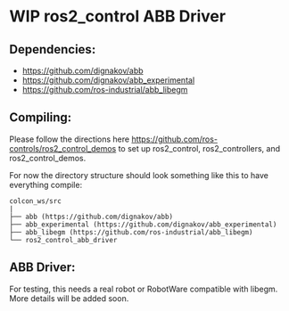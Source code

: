# WIP ros2_control ABB Driver



## Dependencies:

- https://github.com/dignakov/abb
- https://github.com/dignakov/abb_experimental
- https://github.com/ros-industrial/abb_libegm

## Compiling:
Please follow the directions here https://github.com/ros-controls/ros2_control_demos to set up ros2_control, ros2_controllers, and ros2_control_demos.

For now the directory structure should look something like this to have everything compile:

```
colcon_ws/src
|
├── abb (https://github.com/dignakov/abb)
├── abb_experimental (https://github.com/dignakov/abb_experimental)
├── abb_libegm (https://github.com/ros-industrial/abb_libegm)
└── ros2_control_abb_driver
```

## ABB Driver:
For testing, this needs a real robot or RobotWare compatible with libegm. More details will be added soon.
